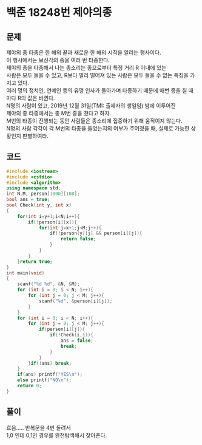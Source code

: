 # 백준 18248번 제야의종

## 문제
제야의 종 타종은 한 해의 끝과 새로운 한 해의 시작을 알리는 행사이다.</br>
이 행사에서는 보신각의 종을 여러 번 타종한다.</br>
제야의 종을 타종해서 나는 종소리는 종으로부터 특정 거리 R 이내에 있는</br>
사람은 모두 들을 수 있고, R보다 멀리 떨어져 있는 사람은 모두 들을 수 없는 특징을 가지고 있다.</br>
여러 명의 정치인, 연예인 등의 유명 인사가 돌아가며 타종하기 때문에 매번 종을 칠 때마다 R의 값은 바뀐다.</br>
N명의 사람이 있고, 2019년 12월 31일(TMI: 출제자의 생일임) 밤에 이루어진</br>
제야의 종 타종에서는 총 M번 종을 쳤다고 하자.</br>
M번의 타종이 진행되는 동안 사람들은 종소리에 집중하기 위해 움직이지 않는다.</br>
N명의 사람 각각이 각 M번의 타종을 들었는지의 여부가 주어졌을 때, 실제로 가능한 상황인지 판별하여라.</br>

## 코드
```c++
#include <iostream>
#include <cstdio>
#include <algorithm>
using namespace std;
int N,M, person[1000][100];
bool ans = true;
bool Check(int y, int x)
{
    for(int i=y+1;i<N;i++){
        if(!person[i][x]){
            for(int j=x+1;j<M;j++){
                if(!person[y][j] && person[i][j]){
                    return false;  
                } 
            }
        }
    }return true;
}
int main(void)
{
    scanf("%d %d", &N, &M);
    for (int i = 0; i < N; i++){
        for (int j = 0; j < M; j++){
            scanf("%d", &person[i][j]);
        }
    }
    for (int i = 0; i < N; i++){
        for (int j = 0; j < M; j++){
            if(person[i][j]){
                if(!Check(i,j)){
                    ans = false;
                    break;
                } 
            }
        }if(!ans) break;
    }
    if(ans) printf("YES\n");
    else printf("NO\n");
    return 0;
}
```

## 풀이
흐음..... 반복문을 4번 돌려서 </br>
1,0 인데 0,1인 경우를 완전탐색해서 찾아준다. 
